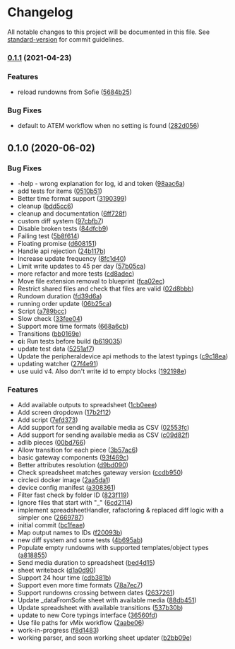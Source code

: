 # Changelog

All notable changes to this project will be documented in this file. See [standard-version](https://github.com/conventional-changelog/standard-version) for commit guidelines.

### [0.1.1](https://github.com/SuperFlyTV/spreadsheet-gateway/compare/0.1.0...0.1.1) (2021-04-23)


### Features

* reload rundowns from Sofie ([5684b25](https://github.com/SuperFlyTV/spreadsheet-gateway/commit/5684b259b1d6a17abd9f16cedffefe9dac0a0890))


### Bug Fixes

* default to ATEM workflow when no setting is found ([282d056](https://github.com/SuperFlyTV/spreadsheet-gateway/commit/282d056b449bffa8d4e6482775608b7ce3ba7e9d))

## 0.1.0 (2020-06-02)


### Bug Fixes

* -help - wrong explanation for  log, id and token ([98aac6a](https://github.com/SuperFlyTV/spreadsheet-gateway/commit/98aac6a))
* add tests for items ([0510b51](https://github.com/SuperFlyTV/spreadsheet-gateway/commit/0510b51))
* Better time format support ([3190399](https://github.com/SuperFlyTV/spreadsheet-gateway/commit/3190399))
* cleanup ([bdd5cc6](https://github.com/SuperFlyTV/spreadsheet-gateway/commit/bdd5cc6))
* cleanup and documentation ([6ff728f](https://github.com/SuperFlyTV/spreadsheet-gateway/commit/6ff728f))
* custom diff system ([97cbfb7](https://github.com/SuperFlyTV/spreadsheet-gateway/commit/97cbfb7))
* Disable broken tests ([84dfcb9](https://github.com/SuperFlyTV/spreadsheet-gateway/commit/84dfcb9))
* Failing test ([5b8f614](https://github.com/SuperFlyTV/spreadsheet-gateway/commit/5b8f614))
* Floating promise ([d608151](https://github.com/SuperFlyTV/spreadsheet-gateway/commit/d608151))
* Handle api rejection ([24b117b](https://github.com/SuperFlyTV/spreadsheet-gateway/commit/24b117b))
* Increase update frequency ([8fc1d40](https://github.com/SuperFlyTV/spreadsheet-gateway/commit/8fc1d40))
* Limit write updates to 45 per day ([57b05ca](https://github.com/SuperFlyTV/spreadsheet-gateway/commit/57b05ca))
* more refactor and more tests ([cd8adec](https://github.com/SuperFlyTV/spreadsheet-gateway/commit/cd8adec))
* Move file extension removal to blueprint ([fca02ec](https://github.com/SuperFlyTV/spreadsheet-gateway/commit/fca02ec))
* Restrict shared files and check that files are valid ([02d8bbb](https://github.com/SuperFlyTV/spreadsheet-gateway/commit/02d8bbb))
* Rundown duration ([fd39d6a](https://github.com/SuperFlyTV/spreadsheet-gateway/commit/fd39d6a))
* running order update ([06b25ca](https://github.com/SuperFlyTV/spreadsheet-gateway/commit/06b25ca))
* Script ([a789bcc](https://github.com/SuperFlyTV/spreadsheet-gateway/commit/a789bcc))
* Slow check ([33fee04](https://github.com/SuperFlyTV/spreadsheet-gateway/commit/33fee04))
* Support more time formats ([668a6cb](https://github.com/SuperFlyTV/spreadsheet-gateway/commit/668a6cb))
* Transitions ([bb0169e](https://github.com/SuperFlyTV/spreadsheet-gateway/commit/bb0169e))
* **ci:** Run tests before build ([b619035](https://github.com/SuperFlyTV/spreadsheet-gateway/commit/b619035))
* update test data ([5251af7](https://github.com/SuperFlyTV/spreadsheet-gateway/commit/5251af7))
* Update the peripheraldevice api methods to the latest typings ([c9c18ea](https://github.com/SuperFlyTV/spreadsheet-gateway/commit/c9c18ea))
* updating watcher ([27f4e91](https://github.com/SuperFlyTV/spreadsheet-gateway/commit/27f4e91))
* use uuid v4. Also don't write id to empty blocks ([192198e](https://github.com/SuperFlyTV/spreadsheet-gateway/commit/192198e))


### Features

* Add available outputs to spreadsheet ([1cb0eee](https://github.com/SuperFlyTV/spreadsheet-gateway/commit/1cb0eee))
* Add screen dropdown ([17b2f12](https://github.com/SuperFlyTV/spreadsheet-gateway/commit/17b2f12))
* Add script ([7efd373](https://github.com/SuperFlyTV/spreadsheet-gateway/commit/7efd373))
* Add support for sending available media as CSV ([02553fc](https://github.com/SuperFlyTV/spreadsheet-gateway/commit/02553fc))
* Add support for sending available media as CSV ([c09d82f](https://github.com/SuperFlyTV/spreadsheet-gateway/commit/c09d82f))
* adlib pieces ([00bd766](https://github.com/SuperFlyTV/spreadsheet-gateway/commit/00bd766))
* Allow transition for each piece ([3b57ac6](https://github.com/SuperFlyTV/spreadsheet-gateway/commit/3b57ac6))
* basic gateway components ([93f469c](https://github.com/SuperFlyTV/spreadsheet-gateway/commit/93f469c))
* Better attributes resolution ([d9bd090](https://github.com/SuperFlyTV/spreadsheet-gateway/commit/d9bd090))
* Check spreadsheet matches gateway version ([ccdb950](https://github.com/SuperFlyTV/spreadsheet-gateway/commit/ccdb950))
* circleci docker image ([2aa5da1](https://github.com/SuperFlyTV/spreadsheet-gateway/commit/2aa5da1))
* device config manifest ([a308361](https://github.com/SuperFlyTV/spreadsheet-gateway/commit/a308361))
* Filter fast check by folder ID ([823f119](https://github.com/SuperFlyTV/spreadsheet-gateway/commit/823f119))
* Ignore files that start with "_" ([6cd2114](https://github.com/SuperFlyTV/spreadsheet-gateway/commit/6cd2114))
* implement spreadsheetHandler, rafactoring & replaced diff logic with a simpler one ([2669787](https://github.com/SuperFlyTV/spreadsheet-gateway/commit/2669787))
* initial commit ([bc1feae](https://github.com/SuperFlyTV/spreadsheet-gateway/commit/bc1feae))
* Map output names to IDs ([f20093b](https://github.com/SuperFlyTV/spreadsheet-gateway/commit/f20093b))
* new diff system and some tests ([4b695ab](https://github.com/SuperFlyTV/spreadsheet-gateway/commit/4b695ab))
* Populate empty rundowns with supported templates/object types ([a818855](https://github.com/SuperFlyTV/spreadsheet-gateway/commit/a818855))
* Send media duration to spreadsheet ([bed4d15](https://github.com/SuperFlyTV/spreadsheet-gateway/commit/bed4d15))
* sheet writeback ([d1a0d90](https://github.com/SuperFlyTV/spreadsheet-gateway/commit/d1a0d90))
* Support 24 hour time ([cdb381b](https://github.com/SuperFlyTV/spreadsheet-gateway/commit/cdb381b))
* Support even more time formats ([78a7ec7](https://github.com/SuperFlyTV/spreadsheet-gateway/commit/78a7ec7))
* Support rundowns crossing between dates ([2637261](https://github.com/SuperFlyTV/spreadsheet-gateway/commit/2637261))
* Update _dataFromSofie sheet with available media ([88db451](https://github.com/SuperFlyTV/spreadsheet-gateway/commit/88db451))
* Update spreadsheet with available transitions ([537b30b](https://github.com/SuperFlyTV/spreadsheet-gateway/commit/537b30b))
* update to new Core typings interface ([36560fd](https://github.com/SuperFlyTV/spreadsheet-gateway/commit/36560fd))
* Use file paths for vMix workflow ([2aabe06](https://github.com/SuperFlyTV/spreadsheet-gateway/commit/2aabe06))
* work-in-progress ([f8d1483](https://github.com/SuperFlyTV/spreadsheet-gateway/commit/f8d1483))
* working parser, and soon working sheet updater ([b2bb09e](https://github.com/SuperFlyTV/spreadsheet-gateway/commit/b2bb09e))
